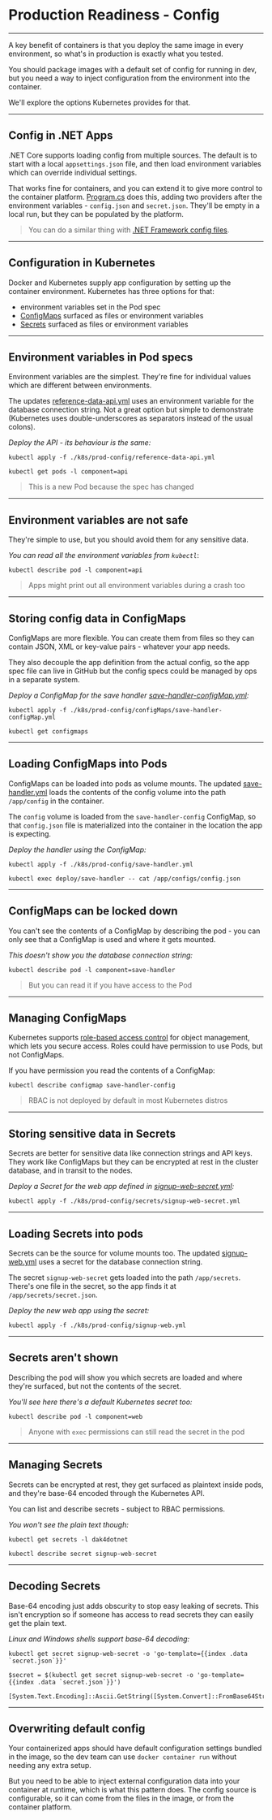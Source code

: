 # Production Readiness - Config

---

A key benefit of containers is that you deploy the same image in every environment, so what's in production is exactly what you tested.

You should package images with a default set of config for running in dev, but you need a way to inject configuration from the environment into the container.

We'll explore the options Kubernetes provides for that.

---

## Config in .NET Apps

.NET Core supports loading config from multiple sources. The default is to start with a local `appsettings.json` file, and then load environment variables which can override individual settings.

That works fine for containers, and you can extend it to give more control to the container platform. [Program.cs]() does this, adding two providers after the environment variables - `config.json` and `secret.json`. They'll be empty in a local run, but they can be populated by the platform.

> You can do a similar thing with [.NET Framework config files](https://anthonychu.ca/post/overriding-web-config-settings-environment-variables-containerized-aspnet-apps/).

---

## Configuration in Kubernetes

Docker and Kubernetes supply app configuration by setting up the container environment. Kubernetes has three options for that:

- environment variables set in the Pod spec
- [ConfigMaps](https://kubernetes.io/docs/concepts/configuration/configmap/) surfaced as files or environment variables
- [Secrets](https://kubernetes.io/docs/concepts/configuration/secret/) surfaced as files or environment variables

---

## Environment variables in Pod specs

Environment variables are the simplest. They're fine for individual values which are different between environments.

The updates [reference-data-api.yml](./k8s/prod-config/reference-data-api.yml) uses an environment variable for the database connection string. Not a great option but simple to demonstrate (Kubernetes uses double-underscores as separators instead of the usual colons).

_Deploy the API - its behaviour is the same:_

```
kubectl apply -f ./k8s/prod-config/reference-data-api.yml

kubectl get pods -l component=api
```

> This is a new Pod because the spec has changed

---

## Environment variables are not safe

They're simple to use, but you should avoid them for any sensitive data.

_You can read all the environment variables from `kubectl`_:

```
kubectl describe pod -l component=api
```

> Apps might print out all environment variables during a crash too

---

## Storing config data in ConfigMaps

ConfigMaps are more flexible. You can create them from files so they can contain JSON, XML or key-value pairs - whatever your app needs.

They also decouple the app definition from the actual config, so the app spec file can live in GitHub but the config specs could be managed by ops in a separate system.

_Deploy a ConfigMap for the save handler [save-handler-configMap.yml](./k8s/prod-config/configMaps/save-handler-configMap.yml):_

```
kubectl apply -f ./k8s/prod-config/configMaps/save-handler-configMap.yml

kubectl get configmaps
```

---

## Loading ConfigMaps into Pods

ConfigMaps can be loaded into pods as volume mounts. The updated [save-handler.yml](./k8s/prod-config/save-handler.yml) loads the contents of the config volume into the path `/app/config` in the container.

The `config` volume is loaded from the `save-handler-config` ConfigMap, so that `config.json` file is materialized into the container in the location the app is expecting.

_Deploy the handler using the ConfigMap:_

```
kubectl apply -f ./k8s/prod-config/save-handler.yml

kubectl exec deploy/save-handler -- cat /app/configs/config.json
```

---

## ConfigMaps can be locked down

You can't see the contents of a ConfigMap by describing the pod - you can only see that a ConfigMap is used and where it gets mounted.

_This doesn't show you the database connection string:_

```
kubectl describe pod -l component=save-handler
```

> But you can read it if you have access to the Pod

---

## Managing ConfigMaps

Kubernetes supports [role-based access control](https://kubernetes.io/docs/reference/access-authn-authz/rbac/) for object management, which lets you secure access. Roles could have permission to use Pods, but not ConfigMaps.

If you have permission you read the contents of a ConfigMap:

```
kubectl describe configmap save-handler-config
```

> RBAC is not deployed by default in most Kubernetes distros

---

## Storing sensitive data in Secrets

Secrets are better for sensitive data like connection strings and API keys. They work like ConfigMaps but they can be encrypted at rest in the cluster database, and in transit to the nodes.

_Deploy a Secret for the web app defined in [signup-web-secret.yml](./k8s/prod-config/secrets/signup-web-secret.yml):_

```
kubectl apply -f ./k8s/prod-config/secrets/signup-web-secret.yml
```

---

## Loading Secrets into pods

Secrets can be the source for volume mounts too. The updated [signup-web.yml](./k8s/prod-config/signup-web.yml) uses a secret for the database connection string.

The secret `signup-web-secret` gets loaded into the path `/app/secrets`. There's one file in the secret, so the app finds it at `/app/secrets/secret.json`.

_Deploy the new web app using the secret:_

```
kubectl apply -f ./k8s/prod-config/signup-web.yml
```

---

## Secrets aren't shown

Describing the pod will show you which secrets are loaded and where they're surfaced, but not the contents of the secret.

_You'll see here there's a default Kubernetes secret too:_

```
kubectl describe pod -l component=web
```

> Anyone with `exec` permissions can still read the secret in the pod

---

## Managing Secrets

Secrets can be encrypted at rest, they get surfaced as plaintext inside pods, and they're base-64 encoded through the Kubernetes API.

You can list and describe secrets - subject to RBAC permissions.

_You won't see the plain text though:_

```
kubectl get secrets -l dak4dotnet

kubectl describe secret signup-web-secret
```

---

## Decoding Secrets

Base-64 encoding just adds obscurity to stop easy leaking of secrets. This isn't encryption so if someone has access to read secrets they can easily get the plain text.

_Linux and Windows shells support base-64 decoding:_

```
kubectl get secret signup-web-secret -o 'go-template={{index .data `secret.json`}}'

$secret = $(kubectl get secret signup-web-secret -o 'go-template={{index .data `secret.json`}}')

[System.Text.Encoding]::Ascii.GetString([System.Convert]::FromBase64String($secret))
```

---

## Overwriting default config

Your containerized apps should have default configuration settings bundled in the image, so the dev team can use `docker container run` without needing any extra setup.

But you need to be able to inject external configuration data into your container at runtime, which is what this pattern does. The config source is configurable, so it can come from the files in the image, or from the container platform.
